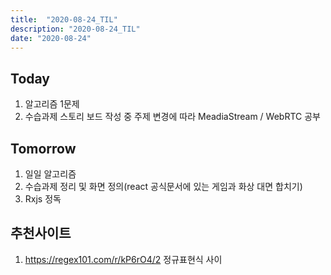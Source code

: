 ```yaml
---
title:  "2020-08-24_TIL"
description: "2020-08-24_TIL"
date: "2020-08-24"
---
```

## Today
1. 알고리즘 1문제
2. 수습과제 스토리 보드 작성 중 주제 변경에 따라 MeadiaStream / WebRTC 공부


## Tomorrow
1. 일일 알고리즘
2. 수습과제 정리 및 화면 정의(react 공식문서에 있는 게임과 화상 대면 합치기)
3. Rxjs 정독

## 추천사이트
1. https://regex101.com/r/kP6rO4/2 정규표현식 사이
